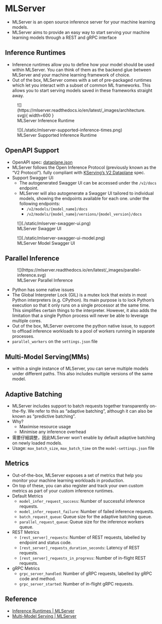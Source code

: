 # MLServer

- MLServer is an open source inference server for your machine learning models.
- MLServer aims to provide an easy way to start serving your machine learning models through a REST and gRPC interface

## Inference Runtimes

- Inference runtimes allow you to define how your model should be used within MLServer. You can think of them as the backend glue between MLServer and your machine learning framework of choice.
- Out of the box, MLServer comes with a set of pre-packaged runtimes which let you interact with a subset of common ML frameworks. This allows you to start serving models saved in these frameworks straight away.

<figure markdown="span">
  ![](https://mlserver.readthedocs.io/en/latest/_images/architecture.svg){ width=600 }
  <figcaption>MLServer Inference Runtime</figcaption>
</figure>

<figure markdown="span">
  ![](./static/mlserver-supported-inference-times.png)
  <figcaption>MLServer Supported Inference Runtime</figcaption>
</figure>


## OpenAPI Support

- OpenAPI spec: [dataplane.json](https://mlserver.readthedocs.io/en/latest/_downloads/bf7c41f99b6b8a01894e8c1b6c1d0503/dataplane.json)
- MLServer follows the Open Inference Protocol (previously known as the “V2 Protocol”). fully compliant with [KServing’s V2 Dataplane](https://kserve.github.io/website/master/modelserving/data_plane/v2_protocol/) spec.
- Support Swagger UI: 
    - The autogenerated Swagger UI can be accessed under the `/v2/docs` endpoint.
    - MLServer will also autogenerate a Swagger UI tailored to individual models, showing the endpoints available for each one. under the following endpoints:
        - `/v2/models/{model_name}/docs`
        - `/v2/models/{model_name}/versions/{model_version}/docs`

<figure markdown="span">
  ![](./static/mlserver-swagger-ui.png)
  <figcaption>MLServer Swagger UI</figcaption>
</figure>


<figure markdown="span">
  ![](./static/mlserver-swagger-ui-model.png)
  <figcaption>MLServer Model Swagger UI</figcaption>
</figure>

## Parallel Inference

<figure markdown="span">
  ![](https://mlserver.readthedocs.io/en/latest/_images/parallel-inference.svg)
  <figcaption>MLServer Parallel Inference</figcaption>
</figure>

- Python has some native issues
- The Global Interpreter Lock (GIL) is a mutex lock that exists in most Python interpreters (e.g. CPython). Its main purpose is to lock Python’s execution so that it only runs on a single processor at the same time. This simplifies certain things to the interpreter. However, it also adds the limitation that a single Python process will never be able to leverage multiple cores.
- Out of the box, MLServer overcome the python native issue, to support to offload inference workloads to a pool of workers running in separate processes.
- `parallel_workers` on the `settings.json` file

## Multi-Model Serving(MMs)

- within a single instance of MLServer, you can serve multiple models under different paths. This also includes multiple versions of the same model.

## Adaptive Batching

- MLServer includes support to batch requests together transparently on-the-fly. We refer to this as “adaptive batching”, although it can also be known as “predictive batching”.
- Why? 
    - Maximise resource usage
    - Minimise any inference overhead
- 需要仔細調整，因此MLServer won’t enable by default adaptive batching on newly loaded models.
- Usage: `max_batch_size`, `max_batch_time` on the `model-settings.json` file

## Metrics
    
- Out-of-the-box, MLServer exposes a set of metrics that help you monitor your machine learning workloads in production.
- On top of these, you can also register and track your own custom metrics as part of your custom inference runtimes.
- Default Metrics
    - `model_infer_request_success`: Number of successful inference requests.
    - `model_infer_request_failure`: Number of failed inference requests.
    - `batch_request_queue`: Queue size for the adaptive batching queue.
    - `parallel_request_queue`: Queue size for the inference workers queue.
- REST Metrics
    - `[rest_server]_requests`: Number of REST requests, labelled by endpoint and status code.
    - `[rest_server]_requests_duration_seconds`: Latency of REST requests.
    - `[rest_server]_requests_in_progress`: Number of in-flight REST requests.
- gRPC Metrics
    - `grpc_server_handled`: Number of gRPC requests, labelled by gRPC code and method.
    - `grpc_server_started`: Number of in-flight gRPC requests.


## Reference

- [Inference Runtimes | MLServer](https://mlserver.readthedocs.io/en/latest/runtimes/index.html)
- [Multi-Model Serving | MLServer](https://mlserver.readthedocs.io/en/latest/examples/mms/README.html)